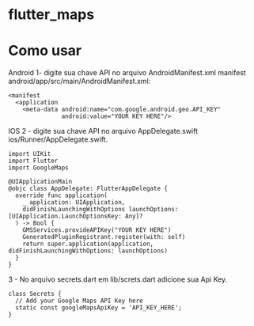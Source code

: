 # flutter_maps


# Como usar

Android
1- digite sua chave API no arquivo AndroidManifest.xml manifest android/app/src/main/AndroidManifest.xml:
```
<manifest 
  <application
    <meta-data android:name="com.google.android.geo.API_KEY"
               android:value="YOUR KEY HERE"/>
```
IOS
2 - digite sua chave API no arquivo AppDelegate.swift ios/Runner/AppDelegate.swift.
```
import UIKit
import Flutter
import GoogleMaps

@UIApplicationMain
@objc class AppDelegate: FlutterAppDelegate {
  override func application(
    _ application: UIApplication,
    didFinishLaunchingWithOptions launchOptions: [UIApplication.LaunchOptionsKey: Any]?
  ) -> Bool {
    GMSServices.provideAPIKey("YOUR KEY HERE")
    GeneratedPluginRegistrant.register(with: self)
    return super.application(application, didFinishLaunchingWithOptions: launchOptions)
  }
}
```

3 - No arquivo secrets.dart em lib/screts.dart adicione sua Api Key.

```
class Secrets {
  // Add your Google Maps API Key here
  static const googleMapsApiKey = 'API_KEY_HERE';
}
```